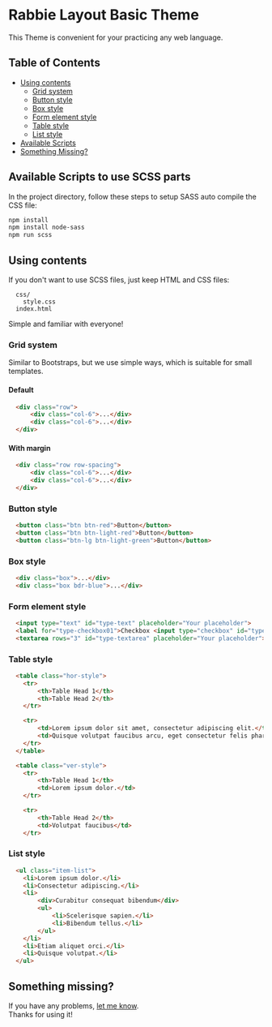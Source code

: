 # Rabbie Layout Basic Theme
This Theme is convenient for your practicing any web language.

## Table of Contents
- [Using contents](#using-content)
  - [Grid system](#grid-system)
  - [Button style](#button-style)
  - [Box style](#box-style)
  - [Form element style](#form-element-style)
  - [Table style](#table-style)
  - [List style](#list-style)
- [Available Scripts](#available-scripts)
- [Something Missing?](#something-missing)

## Available Scripts to use SCSS parts
In the project directory, follow these steps to setup SASS auto compile the CSS file:

```sh
npm install
npm install node-sass
npm run scss
```

## Using contents
If you don't want to use SCSS files, just keep HTML and CSS files:
```
  css/
    style.css
  index.html
```

Simple and familiar with everyone!

### Grid system
Similar to Bootstraps, but we use simple ways, which is suitable for small templates.
#### Default
```html
  <div class="row">
      <div class="col-6">...</div>
      <div class="col-6">...</div>
  </div>
```

#### With margin
```html
  <div class="row row-spacing">
      <div class="col-6">...</div>
      <div class="col-6">...</div>
  </div>
```

### Button style
```html
  <button class="btn btn-red">Button</button>
  <button class="btn btn-light-red">Button</button>
  <button class="btn-lg btn-light-green">Button</button>
```

### Box style
```html
  <div class="box">...</div>
  <div class="box bdr-blue">...</div>
```

### Form element style
```html
  <input type="text" id="type-text" placeholder="Your placeholder">
  <label for="type-checkbox01">Checkbox <input type="checkbox" id="type-checkbox01" checked="checked"></label>
  <textarea rows="3" id="type-textarea" placeholder="Your placeholder"></textarea>
```

### Table style
```html
  <table class="hor-style">
    <tr>
        <th>Table Head 1</th>
        <th>Table Head 2</th>
    </tr>

    <tr>
        <td>Lorem ipsum dolor sit amet, consectetur adipiscing elit.</td>
        <td>Quisque volutpat faucibus arcu, eget consectetur felis pharetra quis.</td>
    </tr>
  </table>

  <table class="ver-style">
    <tr>
        <th>Table Head 1</th>
        <td>Lorem ipsum dolor.</td>
    </tr>

    <tr>
        <th>Table Head 2</th>
        <td>Volutpat faucibus</td>
    </tr>
```

### List style
```html
  <ul class="item-list">
    <li>Lorem ipsum dolor.</li>
    <li>Consectetur adipiscing.</li>
    <li>
        <div>Curabitur consequat bibendum</div>
        <ul>
            <li>Scelerisque sapien.</li>
            <li>Bibendum tellus.</li>
        </ul>
    </li>
    <li>Etiam aliquet orci.</li>
    <li>Quisque volutpat.</li>
  </ul>
```

## Something missing?

If you have any problems, [let me know](https://github.com/hocwebchuan/Layout-theme-basic/issues).<br>
Thanks for using it!
